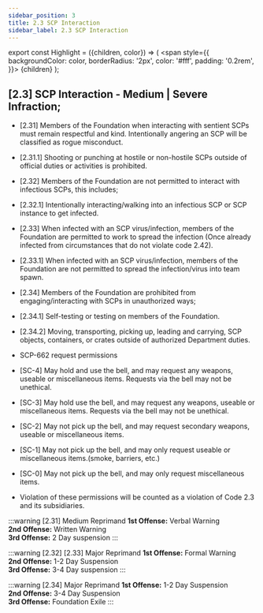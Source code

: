 ```yaml
---
sidebar_position: 3
title: 2.3 SCP Interaction
sidebar_label: 2.3 SCP Interaction
---
```


export const Highlight = ({children, color}) => (
<span
style={{
      backgroundColor: color,
      borderRadius: '2px',
      color: '#fff',
      padding: '0.2rem',
    }}>
{children}
</span>
);

## [2.3] SCP Interaction - <Highlight color="#c29429">Medium</Highlight> | <Highlight color="#e05122">Severe</Highlight> Infraction;
- [2.31] Members of the Foundation when interacting with sentient SCPs must remain respectful and kind. Intentionally angering an SCP will be classified as rogue misconduct. 
 - [2.31.1] Shooting or punching at hostile or non-hostile SCPs outside of official duties or activities is prohibited.
- [2.32] Members of the Foundation are not permitted to interact with infectious SCPs, this includes;
 - [2.32.1] Intentionally interacting/walking into an infectious SCP or SCP instance to get infected.
- [2.33] When infected with an SCP virus/infection, members of the Foundation are permitted to work to spread the infection (Once already infected from circumstances that do not violate code 2.42).
 - [2.33.1] When infected with an SCP virus/infection, members of the Foundation are not permitted to spread the infection/virus into team spawn.
- [2.34] Members of the Foundation are prohibited from engaging/interacting with SCPs in unauthorized ways;
 - [2.34.1] Self-testing or testing on members of the Foundation.
 - [2.34.2] Moving, transporting, picking up, leading and carrying, SCP objects, containers, or crates outside of authorized Department duties.
 
- SCP-662 request permissions
 - [SC-4] May hold and use the bell, and may request any weapons, useable or miscellaneous items. Requests via the bell may not be unethical. 
 - [SC-3] May hold use the bell, and may request any weapons, useable or miscellaneous items. Requests via the bell may not be unethical.
 - [SC-2] May not pick up the bell, and may request secondary weapons, useable or miscellaneous items.
 - [SC-1] May not pick up the bell, and may only request useable or miscellaneous items.(smoke, barriers, etc.)
 - [SC-0] May not pick up the bell, and may only request miscellaneous items.
- Violation of these permissions will be counted as a violation of Code 2.3 and its subsidiaries. 

:::warning [2.31] Medium Reprimand
**1st Offense:** Verbal Warning <br />
**2nd Offense:** Written Warning <br />
**3rd Offense:** 2 Day suspension
:::

:::warning [2.32] [2.33] Major Reprimand
**1st Offense:** Formal Warning <br />
**2nd Offense:** 1-2 Day Suspension <br />
**3rd Offense:** 3-4 Day suspension
:::

:::warning [2.34] Major Reprimand
**1st Offense:** 1-2 Day Suspension <br />
**2nd Offense:** 3-4 Day Suspension <br />
**3rd Offense:** Foundation Exile
:::